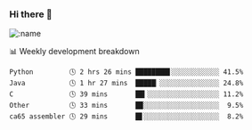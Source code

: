 ### Hi there 👋

<!--
**lv2020/lv2020** is a ✨ _special_ ✨ repository because its `README.md` (this file) appears on your GitHub profile.

Here are some ideas to get you started:

- 🔭 I’m currently working on ...
- 🌱 I’m currently learning ...
- 👯 I’m looking to collaborate on ...
- 🤔 I’m looking for help with ...
- 💬 Ask me about ...
- 📫 How to reach me: ...
- 😄 Pronouns: ...
- ⚡ Fun fact: ...
-->
![:name](https://count.getloli.com/get/@:lv2020)
 <!-- waka-box start -->
📊 Weekly development breakdown
```text
Python         🕓 2 hrs 26 mins ████████▋░░░░░░░░░░░░ 41.5%
Java           🕓 1 hr 27 mins  █████▏░░░░░░░░░░░░░░░ 24.8%
C              🕓 39 mins       ██▎░░░░░░░░░░░░░░░░░░ 11.2%
Other          🕓 33 mins       █▉░░░░░░░░░░░░░░░░░░░  9.5%
ca65 assembler 🕓 29 mins       █▋░░░░░░░░░░░░░░░░░░░  8.2%
```
<!-- Powered by https://github.com/YouEclipse/waka-box-go . -->
<!-- waka-box end -->
